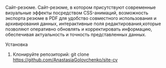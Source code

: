 Сайт-резюме.
Сайт-резюме, в котором присутствуют современные визуальные эффекты посредством CSS-анимаций, возможность экспорта резюме в PDF для удобство совместного использования и архивирования данных, интерактивные поля редактирования,которые позволяют оперативно обновлять и корректировать информацию, обеспечивая актуальность и точность представленных данных.

Установка
1. Клонируйте репозиторий:
 git clone https://github.com/AnastasiaGolovchenko/site-cv
